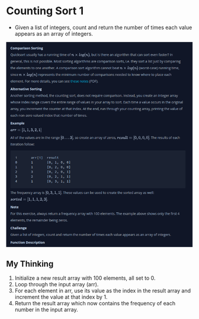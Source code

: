 # Counting Sort 1
- Given a list of integers, count and return the number of times each value appears as an array of integers.

![Screenshot of the Challange from Hackerank](screenshot.png)

## My Thinking
1. Initialize a new result array with 100 elements, all set to 0.
2. Loop through the input array (arr).
3. For each element in arr, use its value as the index in the result array and increment the value at that index by 1.
4. Return the result array which now contains the frequency of each number in the input array.


